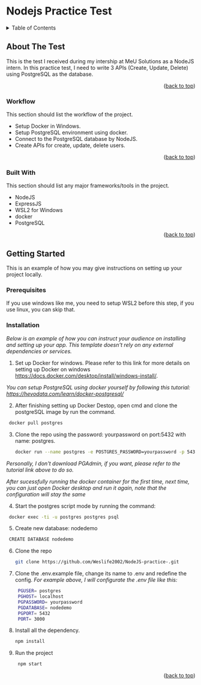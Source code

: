 # Nodejs Practice Test

<!-- TABLE OF CONTENTS -->
<details>
  <summary>Table of Contents</summary>
  <ol>
    <li>
      <a href="#about-the-test">About The Test</a>
      <ul>
        <li><a href="#workflow">Workflow</a></li>
        <li><a href="#built-with">Built With</a></li>
      </ul>
    </li>
    <li>
      <a href="#getting-started">Getting Started</a>
      <ul>
        <li><a href="#prerequisites">Prerequisites</a></li>
        <li><a href="#installation">Installation</a></li>
      </ul>
    </li>
  </ol>
</details>

<!-- ABOUT THE PROJECT -->
## About The Test

This is the test I received during my intership at MeU Solutions as a NodeJS intern. In this practice test, I need to write 3 APIs (Create, Update, Delete) using PostgreSQL as the database. 

<p align="right">(<a href="#top">back to top</a>)</p>

### Workflow

This section should list the workflow of the project.

* Setup Docker in Windows.
* Setup PostgreSQL environment using docker.
* Connect to the PostgreSQL database by NodeJS.
* Create APIs for create, update, delete users.

<p align="right">(<a href="#top">back to top</a>)</p>

### Built With

This section should list any major frameworks/tools in the project.

* NodeJS
* ExpressJS 
* WSL2 for Windows
* docker
* PostgreSQL

<p align="right">(<a href="#top">back to top</a>)</p>

<!-- GETTING STARTED -->
## Getting Started

This is an example of how you may give instructions on setting up your project locally.

### Prerequisites

If you use windows like me, you need to setup WSL2 before this step, if you use linux, you can skip that.

### Installation

_Below is an example of how you can instruct your audience on installing and setting up your app. This template doesn't rely on any external dependencies or services._

1. Set up Docker for windows.
Please refer to this link for more details on setting up Docker on windows https://docs.docker.com/desktop/install/windows-install/.

_You can setup PostgreSQL using docker yourself by following this tutorial: https://hevodata.com/learn/docker-postgresql/_

2. After finishing setting up Docker Destop, open cmd and clone the postgreSQL image by run the command. 
  ```sh
   docker pull postgres
   ```

3. Clone the repo using the password: yourpassword on port:5432 with name: postgres.
   ```sh
   docker run --name postgres -e POSTGRES_PASSWORD=yourpassword -p 5432:5432 -d postgres
   ```
_Personally, I don't download PGAdmin, if you want, please refer to the tutorial link above to do so._

_After sucessfully running the docker container for the first time, next time, you can just open Docker desktop and run it again, note that the configuration will stay the same_

4. Start the postgres script mode by running the command: 
  ```sh
   docker exec -ti -u postgres postgres psql
   ```
   
5. Create new database: nodedemo 
  ```sh
   CREATE DATABASE nodedemo
   ```
6. Clone the repo
   ```sh
   git clone https://github.com/Weslife2002/NodeJS-practice-.git
   ```
7. Clone the .env.example file, change its name to .env and redefine the config.
_For example above, I will configurate the .env file like this:_ 

   ```sh
    PGUSER= postgres
    PGHOST= localhost
    PGPASSWORD= yourpassword
    PGDATABASE= nodedemo
    PGPORT= 5432
    PORT= 3000
   ```

8. Install all the dependency.
   ```sh
   npm install
   ```
9. Run the project
   ```sh
    npm start
   ```

<p align="right">(<a href="#top">back to top</a>)</p>
